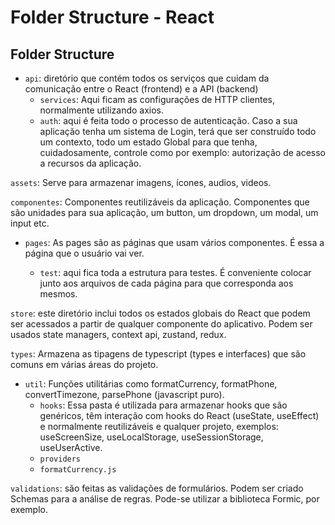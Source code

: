 # Folder Structure - React

## Folder Structure




- `api`: diretório que contém todos os serviços que cuidam da comunicação entre o React (frontend) e a API (backend)
   - `services`: Aqui ficam as configurações de HTTP clientes, normalmente utilizando axios.
   - `auth`: aqui é feita todo o processo de autenticação. Caso a sua aplicação tenha um sistema de Login, terá que ser construído todo um contexto, todo um estado Global para que tenha, cuidadosamente,  controle como por exemplo: autorização de acesso a recursos da aplicação.
   
   


`assets`: Serve para armazenar imagens, ícones, audios, videos.



`componentes`: Componentes reutilizáveis da aplicação. Componentes que são unidades para sua aplicação, um button, um dropdown, um modal, um input etc.




 - `pages`: As pages são as páginas que usam vários componentes. É essa a página que o usuário vai ver.

   - `test`: aqui fica toda a estrutura para testes. É conveniente colocar junto aos arquivos de cada página para que corresponda aos mesmos.



`store`: este diretório inclui todos os estados globais do React que podem ser acessados a partir de qualquer componente do aplicativo. Podem ser usados state managers, context api, zustand, redux.

`types`: Armazena as tipagens de typescript (types e interfaces) que são comuns em várias áreas do projeto.



- `util`: Funções utilitárias como formatCurrency, formatPhone, convertTimezone, parsePhone (javascript puro).
   - `hooks`: Essa pasta é utilizada para armazenar hooks que são genéricos, têm interação com hooks do React (useState, useEffect) e normalmente reutilizáveis e qualquer projeto, exemplos: useScreenSize, useLocalStorage, useSessionStorage, useUserActive.
   - `providers`
   - `formatCurrency.js`

`validations`: são feitas as validações de formulários. Podem ser criado Schemas para a análise de regras. Pode-se utilizar a biblioteca Formic, por exemplo.


